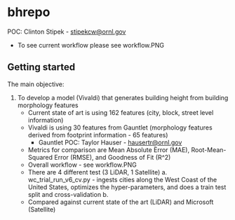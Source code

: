 # bhrepo
POC: Clinton Stipek - stipekcw@ornl.gov

- To see current workflow please see workflow.PNG

## Getting started

The main objective:

1. To develop a model (Vivaldi) that generates building height from building morphology features 
    - Current state of art is using 162 features (city, block, street level information)
    - Vivaldi is using 30 features from Gauntlet (morphology features derived from footprint information - 65 features)
        - Gauntlet POC: Taylor Hauser - hausertr@ornl.gov
    - Metrics for comparison are Mean Absolute Error (MAE), Root-Mean-Squared Error (RMSE), and Goodness of Fit (R^2)
    - Overall workflow - see workflow.PNG
    - There are 4 different test (3 LiDAR, 1 Satellite)
       a. wc_trial_run_v6_cv.py - ingests cities along the West Coast of the United States, optimizes the hyper-parameters, and does a train test split and cross-validation
      b. 
    - Compared against current state of the art (LiDAR) and Microsoft (Satellite)

